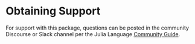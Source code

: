 # Obtaining Support

For support with this package, questions can be posted in the community Discourse or Slack channel per the Julia Language [Community Guide](https://julialang.org/community/).
